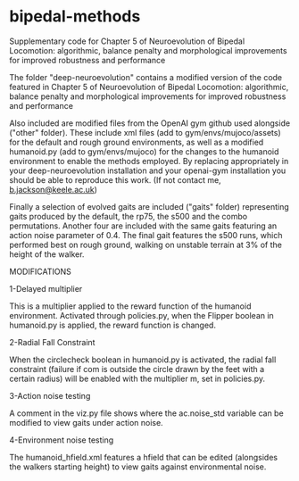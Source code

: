 # bipedal-methods
Supplementary code for Chapter 5 of Neuroevolution of Bipedal Locomotion: algorithmic, balance penalty and morphological improvements for improved robustness and performance

The folder "deep-neuroevolution" contains a modified version of the code featured in Chapter 5 of Neuroevolution of Bipedal Locomotion: algorithmic, balance penalty and morphological improvements for improved robustness and performance

Also included are modified files from the OpenAI gym github used alongside ("other" folder). These include xml files (add to gym/envs/mujoco/assets) for the default and rough ground environments, as well as a modified humanoid.py (add to gym/envs/mujoco) for the changes to the humanoid environment to enable the methods employed. By replacing appropriately in your deep-neuroevolution installation and your openai-gym installation you should be able to reproduce this work. (If not contact me, b.jackson@keele.ac.uk)

Finally a selection of evolved gaits are included ("gaits" folder) representing gaits produced by the default, the rp75, the s500 and the combo permutations. Another four are included with the same gaits featuring an action noise parameter of 0.4. The final gait features the s500 runs, which performed best on rough ground, walking on unstable terrain at 3% of the height of the walker. 

MODIFICATIONS

1-Delayed multiplier

This is a multiplier applied to the reward function of the humanoid environment. Activated through policies.py, when the Flipper boolean in humanoid.py is applied, the reward function is changed.

2-Radial Fall Constraint

When the circlecheck boolean in humanoid.py is activated, the radial fall constraint (failure if com is outside the circle drawn by the feet with a certain radius) will be enabled with the multiplier m, set in policies.py.

3-Action noise testing

A comment in the viz.py file shows where the ac.noise_std variable can be modified to view gaits under action noise.

4-Environment noise testing

The humanoid_hfield.xml features a hfield that can be edited (alongsides the walkers starting height) to view gaits against environmental noise.


